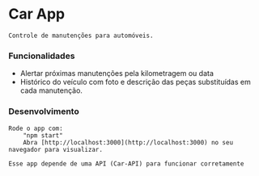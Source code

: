 # Car App
    Controle de manutenções para automóveis.


### Funcionalidades
- Alertar próximas manutenções pela kilometragem ou data
- Histórico do veículo com foto e descrição das peças substituídas em cada manutenção.


### Desenvolvimento
    Rode o app com:
        "npm start"
        Abra [http://localhost:3000](http://localhost:3000) no seu navegador para visualizar.

    Esse app depende de uma API (Car-API) para funcionar corretamente
